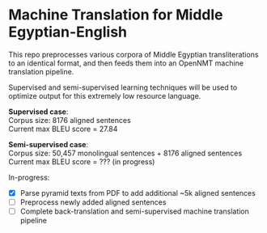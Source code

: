# Machine Translation for Middle Egyptian-English

This repo preprocesses various corpora of Middle Egyptian transliterations to an identical format, and then feeds them into an OpenNMT machine translation pipeline.

Supervised and semi-supervised learning techniques will be used to optimize output for this extremely low resource language.

**Supervised case**:  
Corpus size: 8176 aligned sentences  
Current max BLEU score = 27.84

**Semi-supervised case**:  
Corpus size: 50,457 monolingual sentences + 8176 aligned sentences  
Current max BLEU score = ??? (in progress)  

In-progress:  
- [x] Parse pyramid texts from PDF to add additional ~5k aligned sentences  
- [ ] Preprocess newly added aligned sentences
- [ ] Complete back-translation and semi-supervised machine translation pipeline  
